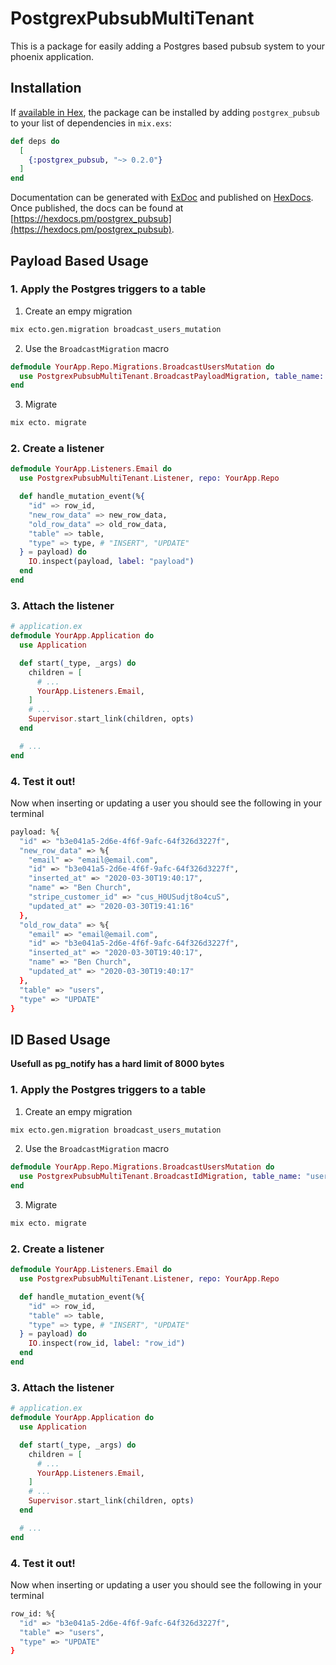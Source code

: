# PostgrexPubsubMultiTenant

This is a package for easily adding a Postgres based pubsub system to your phoenix application.

## Installation

If [available in Hex](https://hex.pm/postgrex_pubsub), the package can be installed
by adding `postgrex_pubsub` to your list of dependencies in `mix.exs`:

```elixir
def deps do
  [
    {:postgrex_pubsub, "~> 0.2.0"}
  ]
end
```

Documentation can be generated with [ExDoc](https://github.com/elixir-lang/ex_doc)
and published on [HexDocs](https://hexdocs.pm). Once published, the docs can
be found at [https://hexdocs.pm/postgrex_pubsub](https://hexdocs.pm/postgrex_pubsub).

## Payload Based Usage

### 1. Apply the Postgres triggers to a table
1. Create an empy migration
```bash
mix ecto.gen.migration broadcast_users_mutation
```

2. Use the `BroadcastMigration` macro
```ex
defmodule YourApp.Repo.Migrations.BroadcastUsersMutation do
  use PostgrexPubsubMultiTenant.BroadcastPayloadMigration, table_name: "users"
end
```

3. Migrate
```bash
mix ecto. migrate
```

### 2. Create a listener
```ex
defmodule YourApp.Listeners.Email do
  use PostgrexPubsubMultiTenant.Listener, repo: YourApp.Repo

  def handle_mutation_event(%{
    "id" => row_id,
    "new_row_data" => new_row_data,
    "old_row_data" => old_row_data,
    "table" => table,
    "type" => type, # "INSERT", "UPDATE"
  } = payload) do
    IO.inspect(payload, label: "payload")
  end
end
```

### 3. Attach the listener
```ex
# application.ex
defmodule YourApp.Application do
  use Application

  def start(_type, _args) do
    children = [
      # ...
      YourApp.Listeners.Email,
    ]
    # ...
    Supervisor.start_link(children, opts)
  end

  # ...
end
```

### 4. Test it out!
Now when inserting or updating a user you should see the following in your terminal
```bash
payload: %{
  "id" => "b3e041a5-2d6e-4f6f-9afc-64f326d3227f",
  "new_row_data" => %{
    "email" => "email@email.com",
    "id" => "b3e041a5-2d6e-4f6f-9afc-64f326d3227f",
    "inserted_at" => "2020-03-30T19:40:17",
    "name" => "Ben Church",
    "stripe_customer_id" => "cus_H0USudjt8o4cuS",
    "updated_at" => "2020-03-30T19:41:16"
  },
  "old_row_data" => %{
    "email" => "email@email.com",
    "id" => "b3e041a5-2d6e-4f6f-9afc-64f326d3227f",
    "inserted_at" => "2020-03-30T19:40:17",
    "name" => "Ben Church",
    "updated_at" => "2020-03-30T19:40:17"
  },
  "table" => "users",
  "type" => "UPDATE"
}
```


## ID Based Usage
__Usefull as pg_notify has a hard limit of 8000 bytes__
### 1. Apply the Postgres triggers to a table
1. Create an empy migration
```bash
mix ecto.gen.migration broadcast_users_mutation
```

2. Use the `BroadcastMigration` macro
```ex
defmodule YourApp.Repo.Migrations.BroadcastUsersMutation do
  use PostgrexPubsubMultiTenant.BroadcastIdMigration, table_name: "users"
end
```

3. Migrate
```bash
mix ecto. migrate
```

### 2. Create a listener
```ex
defmodule YourApp.Listeners.Email do
  use PostgrexPubsubMultiTenant.Listener, repo: YourApp.Repo

  def handle_mutation_event(%{
    "id" => row_id,
    "table" => table,
    "type" => type, # "INSERT", "UPDATE"
  } = payload) do
    IO.inspect(row_id, label: "row_id")
  end
end
```

### 3. Attach the listener
```ex
# application.ex
defmodule YourApp.Application do
  use Application

  def start(_type, _args) do
    children = [
      # ...
      YourApp.Listeners.Email,
    ]
    # ...
    Supervisor.start_link(children, opts)
  end

  # ...
end
```

### 4. Test it out!
Now when inserting or updating a user you should see the following in your terminal
```bash
row_id: %{
  "id" => "b3e041a5-2d6e-4f6f-9afc-64f326d3227f",
  "table" => "users",
  "type" => "UPDATE"
}
```

